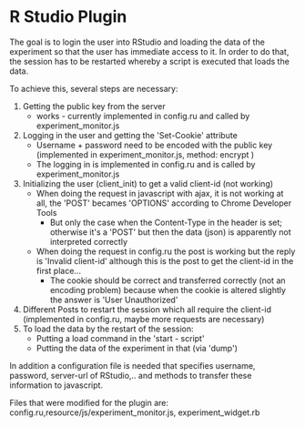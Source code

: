 # R Studio Plugin
The goal is to login the user into RStudio and loading the data of the experiment so that the user has immediate access to it.
In order to do that, the session has to be restarted whereby a script is executed that loads the data.

To achieve this, several steps are necessary:
  1. Getting the public key from the server
     * works - currently implemented in config.ru and called by experiment_monitor.js
  2. Logging in the user and getting the 'Set-Cookie' attribute 
     * Username + password need to be encoded with the public key (implemented in experiment_monitor.js, method: encrypt )
     * The logging in is implemented in config.ru and is called by experiment_monitor.js
  3. Initializing the user (client_init) to get a valid client-id (not working)
     * When doing the request in javascript with ajax, it is not working at all, the 'POST' becames 'OPTIONS' according to Chrome Developer Tools
         * But only the case when the Content-Type in the header is set; otherwise it's a 'POST' but then the data (json) is apparently not interpreted correctly
     * When doing the request in config.ru the post is working but the reply is 'Invalid client-id' although this is the post to get the client-id in the first place...
         * The cookie should be correct and transferred correctly (not an encoding problem) because when the cookie is altered slightly the answer is 'User Unauthorized'
  4. Different Posts to restart the session which all require the client-id (implemented in config.ru, maybe more requests are necessary)
  5. To load the data by the restart of the session:
     * Putting a load <file> command in the 'start - script'
     * Putting the data of the experiment in that <file> (via 'dump')

In addition a configuration file is needed that specifies username, password, server-url of RStudio,.. and methods to transfer these information to javascript.

Files that were modified for the plugin are: config.ru,resource/js/experiment_monitor.js, experiment_widget.rb